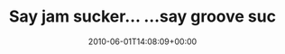 ---
retweeted: false
source: <a href="http://twitter.com" rel="nofollow">Twitter Web Client</a>
entities:
  hashtags:
  - text: ratm
    indices:
    - '56'
    - '61'
  symbols: []
  user_mentions: []
  urls: []
display_text_range:
- '0'
- '61'
favorite_count: '0'
id_str: '15180099668'
truncated: false
retweet_count: '0'
id: '15180099668'
created_at: Tue Jun 01 14:08:09 +0000 2010
favorited: false
full_text: 'Say jam sucker… …say groove sucker… …now groove sucker… #ratm'
lang: en
tags:
- ratm
- pesos:twitter
date: '2010-06-01T14:08:09+00:00'
src: https://twitter.com/bascht/status/15180099668
original_url: https://twitter.com/bascht/status/15180099668
type: twitter_tweet
text: 'Say jam sucker… …say groove sucker… …now groove sucker… #ratm'
title: Say jam sucker… …say groove suc

---